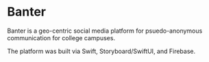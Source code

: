 # Banter

Banter is a geo-centric social media platform for psuedo-anonymous communication for college campuses.

The platform was built via Swift, Storyboard/SwiftUI, and Firebase.
